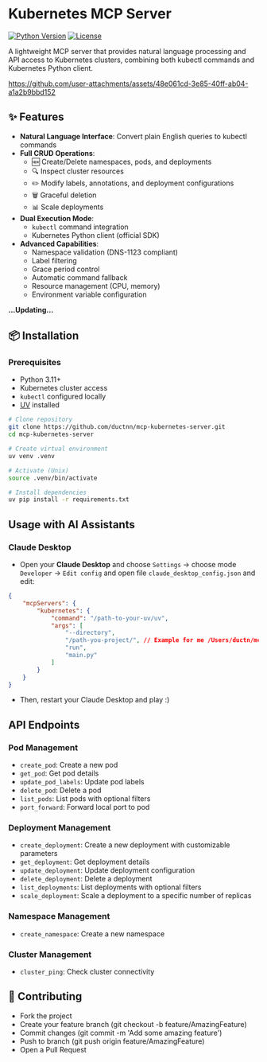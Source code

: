 # Kubernetes MCP Server 

[![Python Version](https://img.shields.io/badge/python-3.8+-blue.svg)](https://www.python.org/downloads/)
[![License](https://img.shields.io/badge/license-MIT-green.svg)](LICENSE)

A lightweight MCP server that provides natural language processing and API access to Kubernetes clusters, combining both kubectl commands and Kubernetes Python client.

https://github.com/user-attachments/assets/48e061cd-3e85-40ff-ab04-a1a2b9bbd152

## ✨ Features

- **Natural Language Interface**: Convert plain English queries to kubectl commands
- **Full CRUD Operations**:
  - 🆕 Create/Delete namespaces, pods, and deployments
  - 🔍 Inspect cluster resources
  - ✏️ Modify labels, annotations, and deployment configurations
  - 🗑️ Graceful deletion
  - 📊 Scale deployments
- **Dual Execution Mode**:
  - `kubectl` command integration
  - Kubernetes Python client (official SDK)
- **Advanced Capabilities**:
  - Namespace validation (DNS-1123 compliant)
  - Label filtering
  - Grace period control
  - Automatic command fallback
  - Resource management (CPU, memory)
  - Environment variable configuration

**...Updating...**

## 📦 Installation

### Prerequisites
- Python 3.11+
- Kubernetes cluster access
- `kubectl` configured locally
- [UV](https://github.com/astral-sh/uv) installed



```bash
# Clone repository
git clone https://github.com/ductnn/mcp-kubernetes-server.git 
cd mcp-kubernetes-server

# Create virtual environment
uv venv .venv

# Activate (Unix)
source .venv/bin/activate

# Install dependencies
uv pip install -r requirements.txt
```

## Usage with AI Assistants

### Claude Desktop

- Open your **Claude Desktop** and choose `Settings` -> choose mode `Developer` -> `Edit config` and open file `claude_desktop_config.json` and edit:

```json
{
    "mcpServers": {
        "kubernetes": {
            "command": "/path-to-your-uv/uv",
            "args": [
                "--directory",
                "/path-you-project/", // Example for me /Users/ductn/mcp-kubernetes-server
                "run",
                "main.py"
            ]
        }
    }
}
```

- Then, restart your Claude Desktop and play :)

## API Endpoints

### Pod Management
- `create_pod`: Create a new pod
- `get_pod`: Get pod details
- `update_pod_labels`: Update pod labels
- `delete_pod`: Delete a pod
- `list_pods`: List pods with optional filters
- `port_forward`: Forward local port to pod

### Deployment Management
- `create_deployment`: Create a new deployment with customizable parameters
- `get_deployment`: Get deployment details
- `update_deployment`: Update deployment configuration
- `delete_deployment`: Delete a deployment
- `list_deployments`: List deployments with optional filters
- `scale_deployment`: Scale a deployment to a specific number of replicas

### Namespace Management
- `create_namespace`: Create a new namespace

### Cluster Management
- `cluster_ping`: Check cluster connectivity

## 🤝 Contributing
- Fork the project
- Create your feature branch (git checkout -b feature/AmazingFeature)
- Commit changes (git commit -m 'Add some amazing feature')
- Push to branch (git push origin feature/AmazingFeature)
- Open a Pull Request
